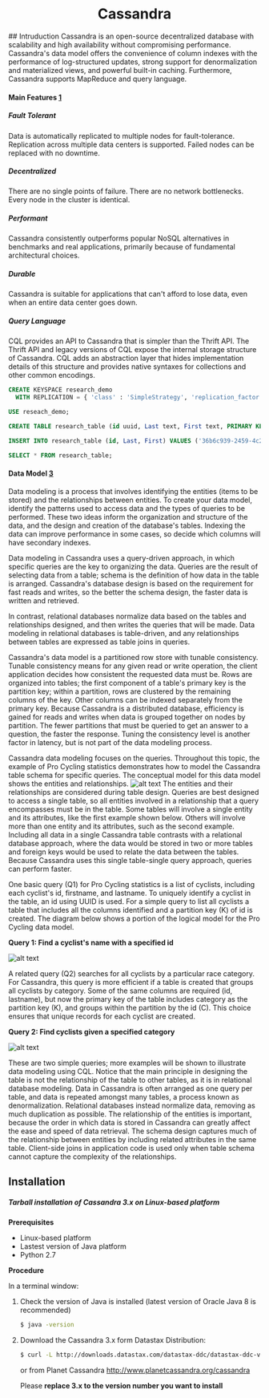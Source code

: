  <h1 align='center'> Cassandra </h1> 
## Intruduction
Cassandra is an open-source decentralized database with scalability and high availability without compromising performance. Cassandra's data model offers the convenience of column indexes with the performance of log-structured updates, strong support for denormalization and materialized views, and powerful built-in caching. Furthermore, Cassandra supports MapReduce and query language. 


#### Main Features [1]

##### Fault Tolerant
Data is automatically replicated to multiple nodes for fault-tolerance. Replication across multiple data centers is supported. Failed nodes can be replaced with no downtime.

##### Decentralized
There are no single points of failure. There are no network bottlenecks. Every node in the cluster is identical.

##### Performant
Cassandra consistently outperforms popular NoSQL alternatives in benchmarks and real applications, primarily because of fundamental architectural choices.

##### Durable
Cassandra is suitable for applications that can't afford to lose data, even when an entire data center goes down.

##### Query Language
CQL provides an API to Cassandra that is simpler than the Thrift API. The Thrift API and legacy versions of CQL expose the internal storage structure of Cassandra. CQL adds an abstraction layer that hides implementation details of this structure and provides native syntaxes for collections and other common encodings.

```sql
CREATE KEYSPACE research_demo
  WITH REPLICATION = { 'class' : 'SimpleStrategy', 'replication_factor' : 3 };

USE reseach_demo;

CREATE TABLE research_table (id uuid, Last text, First text, PRIMARY KEY(id));

INSERT INTO research_table (id, Last, First) VALUES ('36b6c939-2459-4c24-a1ed-84269ebcd7a1', 'Anderson', 'Thomas');

SELECT * FROM research_table;
```


#### Data Model [3]

<!--(
##### Keyspace [2]
The outermost grouping of data, similar to a schema in a relational database. All tables go inside a keyspace. A keyspace is the defining container for replication.

##### Table [2]
A table stores data based on a primary key, which consists of a partition key and optional clustering columns.
  * A partition key defines the node on which the data is stored.
  * A clustering column defines the order of data stored in a row.
  * A primary key is used to access the data in the table.
  ![alt text](http://docs.datastax.com/en/landing_page/doc/landing_page/images/table.png "Table In Cassandra")
)-->

Data modeling is a process that involves identifying the entities (items to be stored) and the relationships between entities. To create your data model, identify the patterns used to access data and the types of queries to be performed. These two ideas inform the organization and structure of the data, and the design and creation of the database's tables. Indexing the data can improve performance in some cases, so decide which columns will have secondary indexes.

Data modeling in Cassandra uses a query-driven approach, in which specific queries are the key to organizing the data. Queries are the result of selecting data from a table; schema is the definition of how data in the table is arranged. Cassandra's database design is based on the requirement for fast reads and writes, so the better the schema design, the faster data is written and retrieved.

In contrast, relational databases normalize data based on the tables and relationships designed, and then writes the queries that will be made. Data modeling in relational databases is table-driven, and any relationships between tables are expressed as table joins in queries.

Cassandra's data model is a partitioned row store with tunable consistency. Tunable consistency means for any given read or write operation, the client application decides how consistent the requested data must be. Rows are organized into tables; the first component of a table's primary key is the partition key; within a partition, rows are clustered by the remaining columns of the key. Other columns can be indexed separately from the primary key. Because Cassandra is a distributed database, efficiency is gained for reads and writes when data is grouped together on nodes by partition. The fewer partitions that must be queried to get an answer to a question, the faster the response. Tuning the consistency level is another factor in latency, but is not part of the data modeling process.

Cassandra data modeling focuses on the queries. Throughout this topic, the example of Pro Cycling statistics demonstrates how to model the Cassandra table schema for specific queries. The conceptual model for this data model shows the entities and relationships.
![alt text](http://docs.datastax.com/en/cql/3.3/cql/images/cyclist-conceptual.png )
The entities and their relationships are considered during table design. Queries are best designed to access a single table, so all entities involved in a relationship that a query encompasses must be in the table. Some tables will involve a single entity and its attributes, like the first example shown below. Others will involve more than one entity and its attributes, such as the second example. Including all data in a single Cassandra table contrasts with a relational database approach, where the data would be stored in two or more tables and foreign keys would be used to relate the data between the tables. Because Cassandra uses this single table-single query approach, queries can perform faster.

One basic query (Q1) for Pro Cycling statistics is a list of cyclists, including each cyclist's id, firstname, and lastname. To uniquely identify a cyclist in the table, an id using UUID is used. For a simple query to list all cyclists a table that includes all the columns identified and a partition key (K) of id is created. The diagram below shows a portion of the logical model for the Pro Cycling data model.

**Query 1: Find a cyclist's name with a specified id**

![alt text](http://docs.datastax.com/en/cql/3.3/cql/images/cyclist-logical-Q1.png)

A related query (Q2) searches for all cyclists by a particular race category. For Cassandra, this query is more efficient if a table is created that groups all cyclists by category. Some of the same columns are required (id, lastname), but now the primary key of the table includes category as the partition key (K), and groups within the partition by the id (C). This choice ensures that unique records for each cyclist are created.

**Query 2: Find cyclists given a specified category**

![alt text](http://docs.datastax.com/en/cql/3.3/cql/images/cyclist-logical-Q2.png)

These are two simple queries; more examples will be shown to illustrate data modeling using CQL.
Notice that the main principle in designing the table is not the relationship of the table to other tables, as it is in relational database modeling. Data in Cassandra is often arranged as one query per table, and data is repeated amongst many tables, a process known as denormalization. Relational databases instead normalize data, removing as much duplication as possible. The relationship of the entities is important, because the order in which data is stored in Cassandra can greatly affect the ease and speed of data retrieval. The schema design captures much of the relationship between entities by including related attributes in the same table. Client-side joins in application code is used only when table schema cannot capture the complexity of the relationships.


## Installation
##### Tarball installation of Cassandra 3.x on Linux-based platform
**Prerequisites**
  * Linux-based platform
  * Lastest version of Java platform
  * Python 2.7

**Procedure**

In a terminal window:

1. Check the version of Java is installed (latest version of Oracle Java 8 is recommended)
    ```bash
    $ java -version
    ```
    
2. Download the Cassandra 3.x form Datastax Distribution:
    ```bash
    $ curl -L http://downloads.datastax.com/datastax-ddc/datastax-ddc-version_number-bin.tar.gz | tar xz
    ```  
    or from Planet Cassandra http://www.planetcassandra.org/cassandra  
    
    Please **replace 3.x to the version number you want to install**



[1]: http://cassandra.apache.org
[2]: http://docs.datastax.com/en/landing_page/doc/landing_page/dataModeling.html
[3]: http://docs.datastax.com/en/cql/3.3/cql/ddl/dataModelingApproach.html